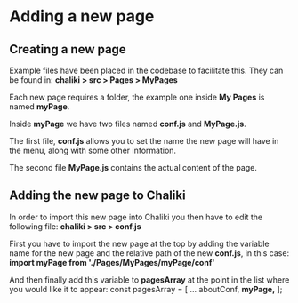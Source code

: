 # Adding a new page

## Creating a new page

Example files have been placed in the codebase to facilitate this. They can be found in:
**chaliki > src > Pages > MyPages**

Each new page requires a folder, the example one inside **My Pages** is named **myPage**.

Inside **myPage** we have two files named **conf.js** and **MyPage.js**.

The first file, **conf.js** allows you to set the name the new page will have in the menu, along with some other information.

The second file **MyPage.js** contains the actual content of the page.

## Adding the new page to Chaliki

In order to import this new page into Chaliki you then have to edit the following file:
**chaliki > src > conf.js**

First you have to import the new page at the top by adding the variable name for the new page and the relative path of the new **conf.js**, in this case:
**import myPage from './Pages/MyPages/myPage/conf'**

And then finally add this variable to **pagesArray** at the point in the list where you would like it to appear:
const pagesArray = [
    ...
    aboutConf,
    **myPage,**
];
